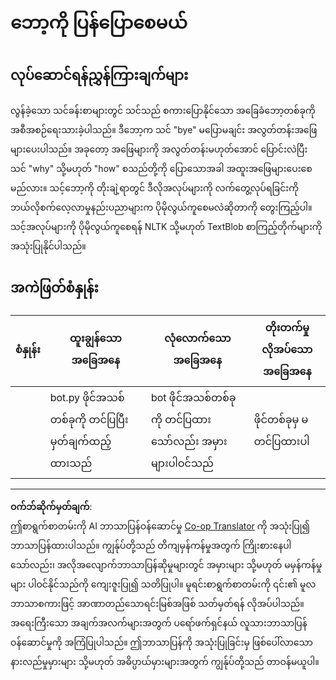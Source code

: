 <!--
CO_OP_TRANSLATOR_METADATA:
{
  "original_hash": "2efc4c2aba5ed06c780c05539c492ae3",
  "translation_date": "2025-09-05T13:57:45+00:00",
  "source_file": "6-NLP/2-Tasks/assignment.md",
  "language_code": "my"
}
-->
# ဘော့ကို ပြန်ပြောစေမယ်

## လုပ်ဆောင်ရန်ညွှန်ကြားချက်များ

လွန်ခဲ့သော သင်ခန်းစာများတွင် သင်သည် စကားပြောနိုင်သော အခြေခံဘော့တစ်ခုကို အစီအစဉ်ရေးသားခဲ့ပါသည်။ ဒီဘော့က သင် "bye" မပြောမချင်း အလွတ်တန်းအဖြေများပေးပါသည်။ အခုတော့ အဖြေများကို အလွတ်တန်းမဟုတ်အောင် ပြောင်းလဲပြီး သင် "why" သို့မဟုတ် "how" စသည်တို့ကို ပြောသောအခါ အထူးအဖြေများပေးစေမည်လား။ သင့်ဘော့ကို တိုးချဲ့ရာတွင် ဒီလိုအလုပ်များကို လက်တွေ့လုပ်ရခြင်းကို ဘယ်လိုစက်လေ့လာမှုနည်းပညာများက ပိုမိုလွယ်ကူစေမလဲဆိုတာကို တွေးကြည့်ပါ။ သင့်အလုပ်များကို ပိုမိုလွယ်ကူစေရန် NLTK သို့မဟုတ် TextBlob စာကြည့်တိုက်များကို အသုံးပြုနိုင်ပါသည်။

## အကဲဖြတ်စံနှုန်း

| စံနှုန်း | ထူးချွန်သောအခြေအနေ                          | လုံလောက်သောအခြေအနေ                          | တိုးတက်မှုလိုအပ်သောအခြေအနေ |
| -------- | --------------------------------------------- | ------------------------------------------------ | ----------------------- |
|          | bot.py ဖိုင်အသစ်တစ်ခုကို တင်ပြပြီး မှတ်ချက်ထည့်ထားသည် | bot ဖိုင်အသစ်တစ်ခုကို တင်ပြထားသော်လည်း အမှားများပါဝင်သည် | ဖိုင်တစ်ခုမှ မတင်ပြထားပါ |

---

**ဝက်ဘ်ဆိုက်မှတ်ချက်**:  
ဤစာရွက်စာတမ်းကို AI ဘာသာပြန်ဝန်ဆောင်မှု [Co-op Translator](https://github.com/Azure/co-op-translator) ကို အသုံးပြု၍ ဘာသာပြန်ထားပါသည်။ ကျွန်ုပ်တို့သည် တိကျမှန်ကန်မှုအတွက် ကြိုးစားနေပါသော်လည်း၊ အလိုအလျောက်ဘာသာပြန်ဆိုမှုများတွင် အမှားများ သို့မဟုတ် မမှန်ကန်မှုများ ပါဝင်နိုင်သည်ကို ကျေးဇူးပြု၍ သတိပြုပါ။ မူရင်းစာရွက်စာတမ်းကို ၎င်း၏ မူလဘာသာစကားဖြင့် အာဏာတည်သောရင်းမြစ်အဖြစ် သတ်မှတ်ရန် လိုအပ်ပါသည်။ အရေးကြီးသော အချက်အလက်များအတွက် ပရော်ဖက်ရှင်နယ် လူသားဘာသာပြန်ဝန်ဆောင်မှုကို အကြံပြုပါသည်။ ဤဘာသာပြန်ကို အသုံးပြုခြင်းမှ ဖြစ်ပေါ်လာသော နားလည်မှုမှားများ သို့မဟုတ် အဓိပ္ပာယ်မှားများအတွက် ကျွန်ုပ်တို့သည် တာဝန်မယူပါ။